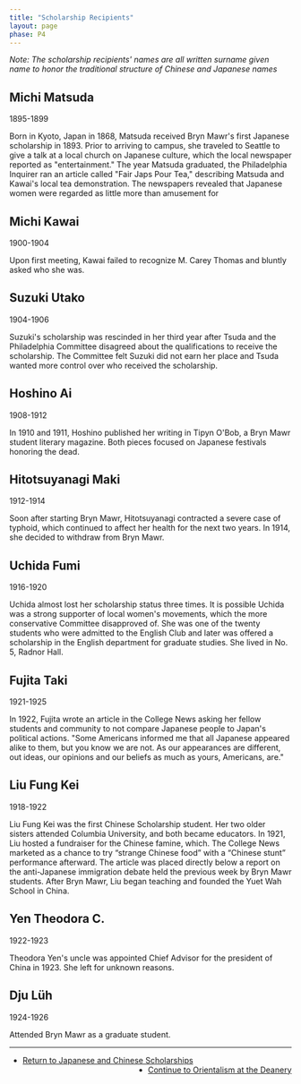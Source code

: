 ```yaml
---
title: "Scholarship Recipients"
layout: page
phase: P4
---
```

*Note: The scholarship recipients' names are all written surname given name to honor the traditional structure of Chinese and Japanese names*


## Michi Matsuda 
1895-1899

Born in Kyoto, Japan in 1868, Matsuda received Bryn Mawr's first Japanese scholarship in 1893. Prior to arriving to campus, she traveled to Seattle to give a talk at a local church on Japanese culture, which the local newspaper reported as "entertainment." The year Matsuda graduated, the Philadelphia Inquirer ran an article called "Fair Japs Pour Tea," describing Matsuda and Kawai's local tea demonstration. The newspapers revealed that Japanese women were regarded as little more than amusement for

## Michi Kawai​
1900-1904​

Upon first meeting, Kawai failed to recognize M. Carey Thomas and bluntly asked who she was. ​

## Suzuki Utako​
1904-1906​

Suzuki's scholarship was rescinded in her third year after Tsuda and the Philadelphia Committee disagreed about the qualifications to receive the scholarship. The Committee felt Suzuki did not earn her place and Tsuda wanted more control over who received the scholarship.

## Hoshino Ai​
1908-1912​

In 1910 and 1911, Hoshino published her writing in Tipyn O'Bob, a Bryn Mawr student literary magazine. Both pieces focused on Japanese festivals honoring the dead.

## Hitotsuyanagi Maki ​
1912-1914​

Soon after starting Bryn Mawr, Hitotsuyanagi contracted a severe case of typhoid, which continued to affect her health for the next two years. In 1914, she decided to withdraw from Bryn Mawr. 

## Uchida Fumi​
1916-1920​

Uchida almost lost her scholarship status three times. It is possible Uchida was a strong supporter of local women's movements, which the more conservative Committee disapproved of. She was one of the twenty students who were admitted to the English Club and later was offered a scholarship in the English department for graduate studies. She lived in No. 5, Radnor Hall. 

## Fujita Taki​
1921-1925​

In 1922, Fujita wrote an article in the College News asking her fellow students and community to not compare Japanese people to Japan's political actions. "Some Americans informed me that all Japanese appeared alike to them, but you know we are not. As our appearances are different, out ideas, our opinions and our beliefs as much as yours, Americans, are."

## Liu Fung Kei​
1918-1922​

Liu Fung Kei was the first Chinese Scholarship student. Her two older sisters attended Columbia University, and both became educators. In 1921, Liu hosted a fundraiser for the Chinese famine, which. The College News marketed as a chance to try “strange Chinese food” with a “Chinese stunt” performance afterward. The article was placed directly below a report on the anti-Japanese immigration debate held the previous week by Bryn Mawr students. After Bryn Mawr, Liu began teaching and founded the Yuet Wah School in China.  

## Yen Theodora C. ​
1922-1923​

Theodora Yen's uncle was appointed Chief Advisor for the president of China in 1923. She left for unknown reasons. 

## Dju Lüh ​
1924-1926​

Attended Bryn Mawr as a graduate student. 

---

<ul class="bottom-nav">
<li style="float:left;"><a href="{{ '/current/disoriented/japanese-chinese-scholarships/' | relative_url}}">Return to Japanese and Chinese Scholarships</a></li>

<li style="float:right;"><a href="{{ '/current/disoriented/orientalism-at-deanery/' | relative_url}}">Continue to Orientalism at the Deanery</a></li>
</ul>